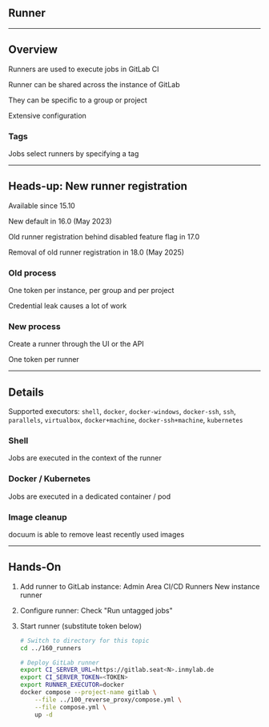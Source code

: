 <!-- .slide: id="gitlab_runner" class="vertical-center" -->

<i class="fa-duotone fa-person-running fa-8x fa-duotone-colors" style="float: right; color: grey;"></i>

## Runner

---

## Overview

<i class="fa-duotone fa-person-running fa-4x fa-duotone-colors" style="float: right;"></i>

Runners [<i class="fa-solid fa-arrow-up-right-from-square"></i>](https://docs.gitlab.com/runner/) are used to execute jobs in GitLab CI

Runner can be shared across the instance of GitLab

They can be specific to a group or project

Extensive configuration [<i class="fa-solid fa-arrow-up-right-from-square"></i>](https://docs.gitlab.com/runner/configuration/advanced-configuration.html)

### Tags

Jobs select runners by specifying a tag

---

## Heads-up: New runner registration

<i class="fa-duotone fa-person-running fa-4x fa-duotone-colors" style="float: right;"></i>

Available since 15.10 [](https://docs.gitlab.com/ee/architecture/blueprints/runner_tokens/)

New default in 16.0 (May 2023)

Old runner registration behind disabled feature flag in 17.0

Removal of old runner registration in 18.0 (May 2025)

### Old process

One token per instance, per group and per project

Credential leak causes a lot of work

### New process [](https://docs.gitlab.com/ee/ci/runners/new_creation_workflow.html)

Create a runner through the UI [](https://docs.gitlab.com/ee/ci/runners/runners_scope.html) or the API [](https://docs.gitlab.com/ee/api/users.html#create-a-runner-linked-to-a-user)

One token per runner

---

## Details

<i class="fa-duotone fa-person-running fa-4x fa-duotone-colors" style="float: right;"></i>

Supported executors: `shell`, `docker`, `docker-windows`, `docker-ssh`, `ssh`, `parallels`, `virtualbox`, `docker+machine`, `docker-ssh+machine`, `kubernetes`

### Shell

Jobs are executed in the context of the runner

### Docker / Kubernetes

Jobs are executed in a dedicated container / pod

### Image cleanup

docuum [<i class="fa-solid fa-arrow-up-right-from-square"></i>](https://github.com/stepchowfun/docuum) is able to remove least recently used images

---

## Hands-On

1. Add runner to GitLab instance: Admin Area <i class="fa-regular fa-arrow-right"></i> CI/CD <i class="fa-regular fa-arrow-right"></i> Runners <i class="fa-regular fa-arrow-right"></i> New instance runner

1. Configure runner: Check "Run untagged jobs"

1. Start runner (substitute token below)

    ```bash
    # Switch to directory for this topic
    cd ../160_runners

    # Deploy GitLab runner
    export CI_SERVER_URL=https://gitlab.seat<N>.inmylab.de
    export CI_SERVER_TOKEN=<TOKEN>
    export RUNNER_EXECUTOR=docker
    docker compose --project-name gitlab \
        --file ../100_reverse_proxy/compose.yml \
        --file compose.yml \
        up -d
    ```

    <!-- .element: style="width: 35em;" -->
